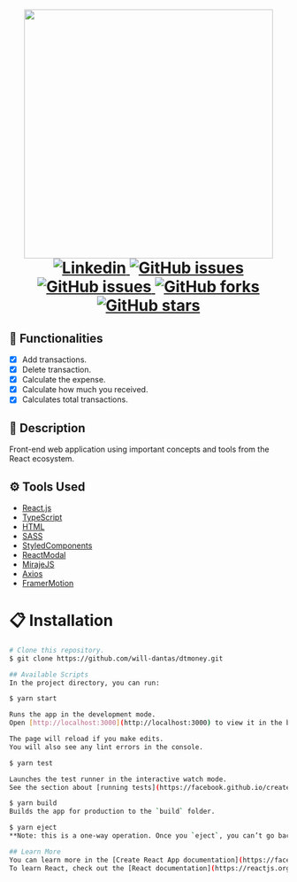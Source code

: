 <h1 align="center">
  <img width="450px" src="https://raw.github.com/will-dantas/dtmoney/main/src/assets/logo.svg">
  <br />
  <a href="https://www.linkedin.com/in/william-dantas/">
    <img alt="Linkedin" src="https://img.shields.io/badge/-William%20Dantas-33CC95?label=Linkedin&logo=linkedin&style=flat-square">
  </a>
  <a href="https://github.com/will-dantas/dtmoney/issues">
    <img alt="GitHub issues" src="https://img.shields.io/github/issues/will-dantas/dtmoney?color=33CC95&style=flat-square">
  </a>
  <a href="https://github.com/will-dantas/dtmoney/issues?q=is%3Aissue+is%3Aclosed">
    <img alt="GitHub issues" src="https://badgen.net/github/closed-issues/will-dantas/dtmoney?color=33CC95&style=flat-square">
  </a>
  <a href="https://github.com/will-dantas/dtmoney/network">
    <img alt="GitHub forks" src="https://img.shields.io/github/forks/will-dantas/dtmoney?color=33CC95&style=flat-square">
  </a>
  <a href="https://github.com/will-dantas/dtmoney/stargazers">
    <img alt="GitHub stars" src="https://img.shields.io/github/stars/will-dantas/dtmoney?color=33CC95&style=flat-square">
  </a>
</h1>

## 🔦 Functionalities
- [x] Add transactions.
- [x] Delete transaction.
- [x] Calculate the expense.
- [x] Calculate how much you received.
- [x] Calculates total transactions.

## :page_facing_up: Description

Front-end web application using important concepts and tools from the React ecosystem.

## ⚙️ Tools Used
- [React.js](https://pt-br.reactjs.org/)
- [TypeScript](https://www.typescriptlang.org/)
- [HTML](https://www.learn-html.org/)
- [SASS](https://sass-lang.com/)
- [StyledComponents](https://styled-components.com/)
- [ReactModal](https://github.com/reactjs/react-modal)
- [MirajeJS](https://miragejs.com/)
- [Axios](https://axios-http.com/)
- [FramerMotion](https://www.framer.com/)


# 📋 Installation

```bash
# Clone this repository.
$ git clone https://github.com/will-dantas/dtmoney.git

## Available Scripts
In the project directory, you can run:

$ yarn start

Runs the app in the development mode.
Open [http://localhost:3000](http://localhost:3000) to view it in the browser.

The page will reload if you make edits.
You will also see any lint errors in the console.

$ yarn test

Launches the test runner in the interactive watch mode.
See the section about [running tests](https://facebook.github.io/create-react-app/docs/running-tests) for more information.

$ yarn build
Builds the app for production to the `build` folder.

$ yarn eject
**Note: this is a one-way operation. Once you `eject`, you can’t go back!**

## Learn More
You can learn more in the [Create React App documentation](https://facebook.github.io/create-react-app/docs/getting-started).
To learn React, check out the [React documentation](https://reactjs.org/).
```
